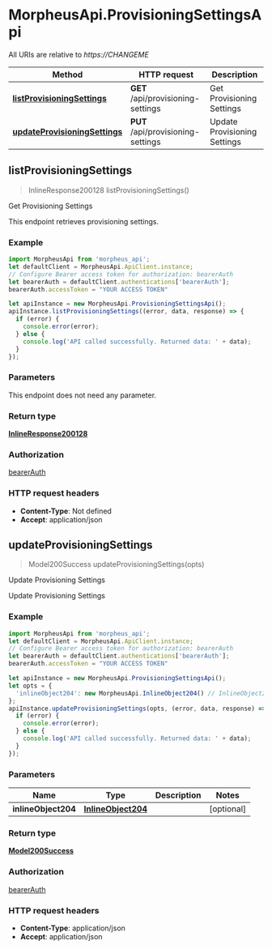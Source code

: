 # MorpheusApi.ProvisioningSettingsApi

All URIs are relative to *https://CHANGEME*

Method | HTTP request | Description
------------- | ------------- | -------------
[**listProvisioningSettings**](ProvisioningSettingsApi.md#listProvisioningSettings) | **GET** /api/provisioning-settings | Get Provisioning Settings
[**updateProvisioningSettings**](ProvisioningSettingsApi.md#updateProvisioningSettings) | **PUT** /api/provisioning-settings | Update Provisioning Settings



## listProvisioningSettings

> InlineResponse200128 listProvisioningSettings()

Get Provisioning Settings

This endpoint retrieves provisioning settings.

### Example

```javascript
import MorpheusApi from 'morpheus_api';
let defaultClient = MorpheusApi.ApiClient.instance;
// Configure Bearer access token for authorization: bearerAuth
let bearerAuth = defaultClient.authentications['bearerAuth'];
bearerAuth.accessToken = "YOUR ACCESS TOKEN"

let apiInstance = new MorpheusApi.ProvisioningSettingsApi();
apiInstance.listProvisioningSettings((error, data, response) => {
  if (error) {
    console.error(error);
  } else {
    console.log('API called successfully. Returned data: ' + data);
  }
});
```

### Parameters

This endpoint does not need any parameter.

### Return type

[**InlineResponse200128**](InlineResponse200128.md)

### Authorization

[bearerAuth](../README.md#bearerAuth)

### HTTP request headers

- **Content-Type**: Not defined
- **Accept**: application/json


## updateProvisioningSettings

> Model200Success updateProvisioningSettings(opts)

Update Provisioning Settings

Update Provisioning Settings

### Example

```javascript
import MorpheusApi from 'morpheus_api';
let defaultClient = MorpheusApi.ApiClient.instance;
// Configure Bearer access token for authorization: bearerAuth
let bearerAuth = defaultClient.authentications['bearerAuth'];
bearerAuth.accessToken = "YOUR ACCESS TOKEN"

let apiInstance = new MorpheusApi.ProvisioningSettingsApi();
let opts = {
  'inlineObject204': new MorpheusApi.InlineObject204() // InlineObject204 | 
};
apiInstance.updateProvisioningSettings(opts, (error, data, response) => {
  if (error) {
    console.error(error);
  } else {
    console.log('API called successfully. Returned data: ' + data);
  }
});
```

### Parameters


Name | Type | Description  | Notes
------------- | ------------- | ------------- | -------------
 **inlineObject204** | [**InlineObject204**](InlineObject204.md)|  | [optional] 

### Return type

[**Model200Success**](Model200Success.md)

### Authorization

[bearerAuth](../README.md#bearerAuth)

### HTTP request headers

- **Content-Type**: application/json
- **Accept**: application/json

